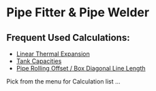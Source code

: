 # Pipe Fitter & Pipe Welder

## Frequent Used Calculations:

- [Linear Thermal Expansion](/physics/linear-thermal-expansion)
- [Tank Capacities](/math/volume-calculator)
- [Pipe Rolling Offset / Box Diagonal Line Length](/math/box-diagonal-line-length)

Pick from the menu for Calculation list ...
